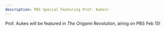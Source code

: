 ```yaml
---
description: PBS Special Featuring Prof. Aukes!
---
```


Prof. Aukes will be featured in *The Origami Revolution*, airing on PBS Feb 15!
